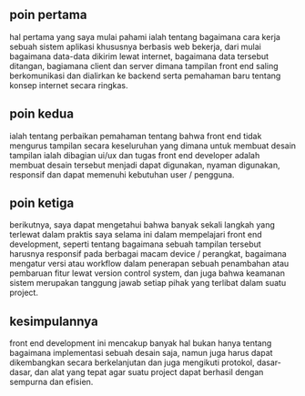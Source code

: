 ## poin pertama 
hal pertama yang saya mulai pahami ialah tentang bagaimana cara kerja sebuah sistem aplikasi khususnya berbasis web bekerja, dari mulai bagaimana data-data dikirim lewat internet,
bagaimana data tersebut ditangan, bagiamana client dan server dimana tampilan front end saling berkomunikasi dan dialirkan ke backend serta pemahaman baru tentang konsep internet secara ringkas.
## poin kedua 
ialah tentang perbaikan pemahaman tentang bahwa front end tidak mengurus tampilan secara keseluruhan yang dimana untuk membuat desain tampilan ialah dibagian ui/ux dan 
tugas front end developer adalah membuat desain tersebut menjadi dapat digunakan, nyaman digunakan, responsif dan dapat memenuhi kebutuhan user / pengguna.
## poin ketiga
berikutnya, saya dapat mengetahui bahwa banyak sekali langkah yang terlewat dalam praktis saya selama ini dalam mempelajari front end development, seperti tentang 
bagaimana sebuah tampilan tersebut harusnya responsif pada berbagai macam device / perangkat, bagaimana mengatur versi atau workflow dalam penerapan sebuah penambahan atau pembaruan fitur lewat 
version control system, dan juga bahwa keamanan sistem merupakan tanggung jawab setiap pihak yang terlibat dalam suatu project.
## kesimpulannya 
front end development ini mencakup banyak hal bukan hanya tentang bagaimana implementasi sebuah desain saja, namun juga harus dapat dikembangkan secara berkelanjutan 
dan juga mengikuti protokol, dasar-dasar, dan alat yang tepat agar suatu project dapat berhasil dengan sempurna dan efisien.